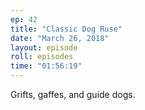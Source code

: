 ```yaml
---
ep: 42
title: "Classic Dog Ruse"
date: "March 26, 2018"
layout: episode
roll: episodes
time: "01:56:19"
---
```


Grifts, gaffes, and guide dogs.

